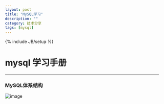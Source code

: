```yaml
---
layout: post
title: "MySQL学习"
description: ""
category: 技术分享
tags: [mysql]
---
```

{% include JB/setup %}
# mysql 学习手册
---
### MySQL体系结构  

![image](http://7xvn6m.com1.z0.glb.clouddn.com/1734440.png)
